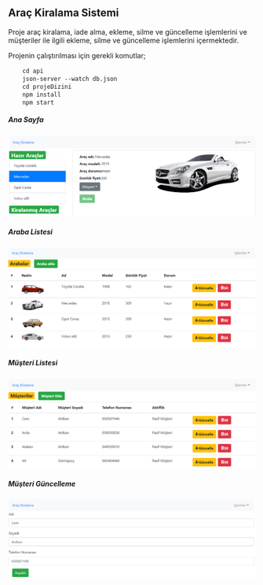 
## Araç Kiralama Sistemi

Proje araç kiralama, iade alma, ekleme, silme ve güncelleme işlemlerini ve müşteriler ile ilgili ekleme, silme ve güncelleme işlemlerini içermektedir.

Projenin çalıştırılması için gerekli komutlar;

```
    cd api
    json-server --watch db.json
    cd projeDizini
    npm install
    npm start
```

##### Ana Sayfa

![Image](main.PNG)

##### Araba Listesi

![Image](cars.PNG)

##### Müşteri Listesi

![Image](customers.PNG)

##### Müşteri Güncelleme

![Image](customerUpdate.PNG)